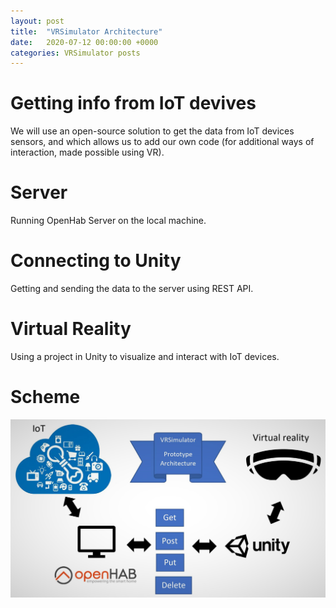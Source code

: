 ```yaml
---
layout: post
title:  "VRSimulator Architecture"
date:   2020-07-12 00:00:00 +0000
categories: VRSimulator posts
---
```


# Getting info from IoT devives
We will use an open-source solution to get the data from IoT devices sensors, and which allows us to add our own code (for additional ways of interaction, made possible using VR).

# Server
Running OpenHab Server on the local machine.

# Connecting to Unity
Getting and sending the data to the server using REST API.

# Virtual Reality
Using a project in Unity to visualize and interact with IoT devices.

# Scheme

![](/files/20200713-Architecture.jpg)






            
